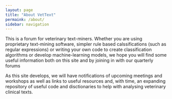 ```yaml
---
layout: page
title: "About VetText"
permaink: /about/
sidebar: navigation
---
```

This is a forum for veterinary text-miners. Whether you are using proprietary text-mining software, simpler rule based calssifications (such as regular expressions) or writing your own code to create classification algorithms or develop machine-learning models, we hope you will find some useful information both on this site and by joining in with our quarterly forums

As this site develops, we will have notifications of upcoming meetings and workshops as well as links to useful resources and, with time, an expanding repository of useful code and disctionaries to help with analysing veterinary clinical texts.


